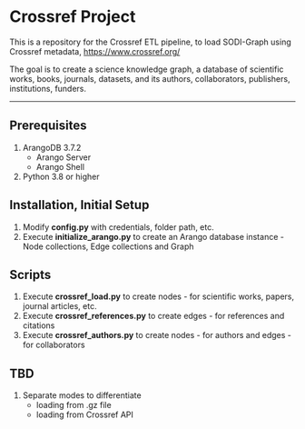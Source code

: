 # Crossref Project
This is a repository for the Crossref ETL pipeline, to load SODI-Graph using Crossref metadata, https://www.crossref.org/

The goal is to create a science knowledge graph, a database of scientific works, books, journals, datasets, and its authors, collaborators, publishers, institutions, funders. 
___
## Prerequisites
1. ArangoDB 3.7.2
    * Arango Server
    * Arango Shell
2. Python 3.8 or higher

## Installation, Initial Setup
1. Modify **config.py** with credentials, folder path, etc.
2. Execute **initialize_arango.py** to create an Arango database instance - Node collections, Edge collections and Graph

## Scripts
1. Execute **crossref_load.py** to create nodes - for scientific works, papers, journal articles, etc.
2. Execute **crossref_references.py** to create edges - for references and citations
3. Execute **crossref_authors.py** to create nodes - for authors and edges - for collaborators

## TBD
1. Separate modes to differentiate 
    * loading from .gz file
    * loading from Crossref API

